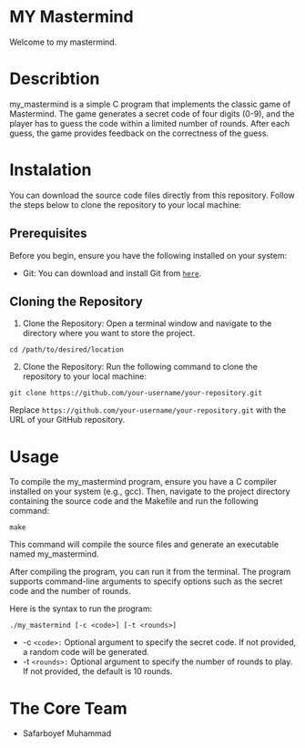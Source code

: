 # MY Mastermind
Welcome to my mastermind.

# Describtion
my_mastermind is a simple C program that implements the classic game of Mastermind. The game generates a secret code of four digits (0-9), and the player has to guess the code within a limited number of rounds. After each guess, the game provides feedback on the correctness of the guess.

# Instalation
You can download the source code files directly from this repository. Follow the steps below to clone the repository to your local machine:

## Prerequisites

Before you begin, ensure you have the following installed on your system:

- Git: You can download and install Git from [`here`](https://git-scm.com/).

## Cloning the Repository

1. Clone the Repository: Open a terminal window and navigate to the directory where you want to store the project.

```
cd /path/to/desired/location
```
2. Clone the Repository: Run the following command to clone the repository to your local machine:
```
git clone https://github.com/your-username/your-repository.git
```
Replace `https://github.com/your-username/your-repository.git` with the URL of your GitHub repository.

# Usage

To compile the my_mastermind program, ensure you have a C compiler installed on your system (e.g., gcc). Then, navigate to the project directory containing the source code and the Makefile and run the following command:
```
make
```
This command will compile the source files and generate an executable named my_mastermind.

After compiling the program, you can run it from the terminal. The program supports command-line arguments to specify options such as the secret code and the number of rounds.

Here is the syntax to run the program:
```
./my_mastermind [-c <code>] [-t <rounds>]
```

- -c `<code>:` Optional argument to specify the secret code. If not provided, a random code will be generated.
- -t `<rounds>:` Optional argument to specify the number of rounds to play. If not provided, the default is 10 rounds.

# The Core Team

- Safarboyef Muhammad